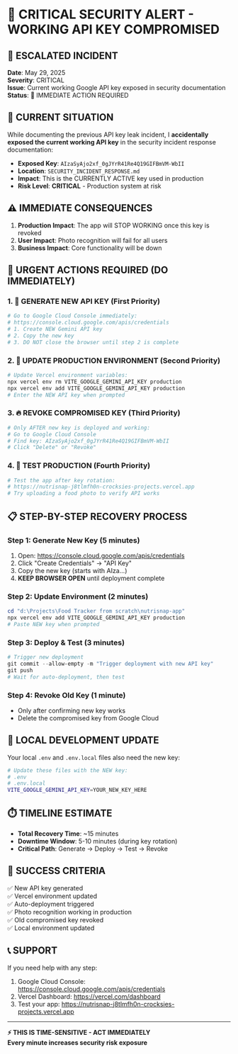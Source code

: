 # 🚨 CRITICAL SECURITY ALERT - WORKING API KEY COMPROMISED

## 🔴 ESCALATED INCIDENT
**Date**: May 29, 2025  
**Severity**: CRITICAL  
**Issue**: Current working Google API key exposed in security documentation  
**Status**: 🔄 IMMEDIATE ACTION REQUIRED  

## 🚨 CURRENT SITUATION
While documenting the previous API key leak incident, I **accidentally exposed the current working API key** in the security incident response documentation:

- **Exposed Key**: `AIzaSyAjo2xf_0gJYrR41Re4Q19GIFBmVM-WbII` 
- **Location**: `SECURITY_INCIDENT_RESPONSE.md`
- **Impact**: This is the CURRENTLY ACTIVE key used in production
- **Risk Level**: **CRITICAL** - Production system at risk

## ⚠️ IMMEDIATE CONSEQUENCES
1. **Production Impact**: The app will STOP WORKING once this key is revoked
2. **User Impact**: Photo recognition will fail for all users
3. **Business Impact**: Core functionality will be down

## 🚨 URGENT ACTIONS REQUIRED (DO IMMEDIATELY)

### 1. 🔑 **GENERATE NEW API KEY** (First Priority)
```bash
# Go to Google Cloud Console immediately:
# https://console.cloud.google.com/apis/credentials
# 1. Create NEW Gemini API key
# 2. Copy the new key
# 3. DO NOT close the browser until step 2 is complete
```

### 2. 🔄 **UPDATE PRODUCTION ENVIRONMENT** (Second Priority)
```bash
# Update Vercel environment variables:
npx vercel env rm VITE_GOOGLE_GEMINI_API_KEY production
npx vercel env add VITE_GOOGLE_GEMINI_API_KEY production
# Enter the NEW API key when prompted
```

### 3. 🔥 **REVOKE COMPROMISED KEY** (Third Priority)
```bash
# Only AFTER new key is deployed and working:
# Go to Google Cloud Console
# Find key: AIzaSyAjo2xf_0gJYrR41Re4Q19GIFBmVM-WbII
# Click "Delete" or "Revoke"
```

### 4. 🧪 **TEST PRODUCTION** (Fourth Priority)
```bash
# Test the app after key rotation:
# https://nutrisnap-j8tlmfh0n-crocksies-projects.vercel.app
# Try uploading a food photo to verify API works
```

## 📋 STEP-BY-STEP RECOVERY PROCESS

### Step 1: Generate New Key (5 minutes)
1. Open: https://console.cloud.google.com/apis/credentials
2. Click "Create Credentials" → "API Key"
3. Copy the new key (starts with AIza...)
4. **KEEP BROWSER OPEN** until deployment complete

### Step 2: Update Environment (2 minutes)
```powershell
cd "d:\Projects\Food Tracker from scratch\nutrisnap-app"
npx vercel env add VITE_GOOGLE_GEMINI_API_KEY production
# Paste NEW key when prompted
```

### Step 3: Deploy & Test (3 minutes)
```powershell
# Trigger new deployment
git commit --allow-empty -m "Trigger deployment with new API key"
git push
# Wait for auto-deployment, then test
```

### Step 4: Revoke Old Key (1 minute)
- Only after confirming new key works
- Delete the compromised key from Google Cloud

## 🔧 LOCAL DEVELOPMENT UPDATE
Your local `.env` and `.env.local` files also need the new key:

```bash
# Update these files with the NEW key:
# .env
# .env.local
VITE_GOOGLE_GEMINI_API_KEY=YOUR_NEW_KEY_HERE
```

## ⏱️ TIMELINE ESTIMATE
- **Total Recovery Time**: ~15 minutes
- **Downtime Window**: 5-10 minutes (during key rotation)
- **Critical Path**: Generate → Deploy → Test → Revoke

## 🎯 SUCCESS CRITERIA
✅ New API key generated  
✅ Vercel environment updated  
✅ Auto-deployment triggered  
✅ Photo recognition working in production  
✅ Old compromised key revoked  
✅ Local environment updated  

## 📞 SUPPORT
If you need help with any step:
1. Google Cloud Console: https://console.cloud.google.com/apis/credentials
2. Vercel Dashboard: https://vercel.com/dashboard
3. Test your app: https://nutrisnap-j8tlmfh0n-crocksies-projects.vercel.app

---
**⚡ THIS IS TIME-SENSITIVE - ACT IMMEDIATELY**  
**Every minute increases security risk exposure**
